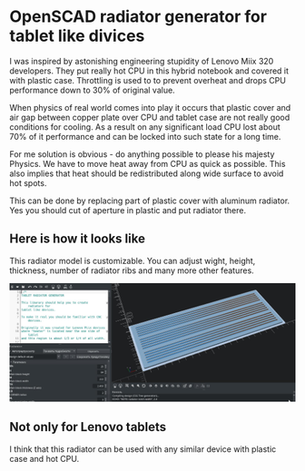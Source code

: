 # OpenSCAD radiator generator for tablet like divices

I was inspired by astonishing engineering stupidity of Lenovo Miix 320 developers.
They put really hot CPU in this hybrid notebook and covered it with plastic case.
Throttling is used to to prevent overheat and drops CPU performance down to 30% of original value.

When physics of real world comes into play it occurs that plastic cover 
and air gap between copper plate over CPU and tablet case are not really good
conditions for cooling.
As a result on any significant load CPU lost about 70% of it performance 
and can be locked into such state for a long time.

For me solution is obvious - do anything possible to please his majesty Physics.
We have to move heat away from CPU as quick as possible. 
This also implies that heat should be redistributed along wide surface to avoid hot spots.

This can be done by replacing part of plastic cover with aluminum radiator.
Yes you should cut of aperture in plastic and put radiator there.

## Here is how it looks like

This radiator model is customizable. 
You can adjust wight, height, thickness, number of radiator ribs and many more other features.

![How it looks like](./OpenSCAD-tablet-radiator.jpg?raw=true)

## Not only for Lenovo tablets

I think that this radiator can be used with any similar device with plastic case and hot CPU.
